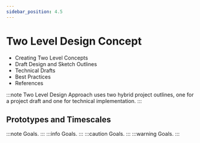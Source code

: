 ```yaml
---
sidebar_position: 4.5
---
```


# Two Level Design Concept

- Creating Two Level Concepts
- Draft Design and Sketch Outlines
- Technical Drafts
- Best Practices
- References

:::note
Two Level Design Approach uses two hybrid project outlines, one for a project draft and one for technical implementation.
:::

## Prototypes and Timescales


:::note
Goals.
:::
:::info
Goals.
:::
:::caution
Goals.
:::
:::warning
Goals.
:::
